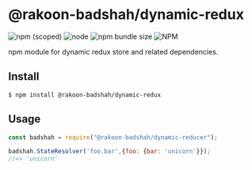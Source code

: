 # @rakoon-badshah/dynamic-redux

![npm (scoped)](https://img.shields.io/npm/v/@rakoon-badshah/dynamic-redux)
![node](https://img.shields.io/node/v/@rakoon-badshah/dynamic-redux)
![npm bundle size](https://img.shields.io/bundlephobia/min/@rakoon-badshsh/dynamic-redux)
![NPM](https://img.shields.io/npm/l/@rakoon-badshah/dynamic-redux)

npm module for dynamic redux store and related dependencies.

## Install

```
$ npm install @rakoon-badshah/dynamic-redux
```

## Usage

```js
const badshah = require("@rakoon-badshah/dynamic-reducer");

badshah.StateResolver('foo.bar',{foo: {bar: 'unicorn'}});
//=> 'unicorn'
```